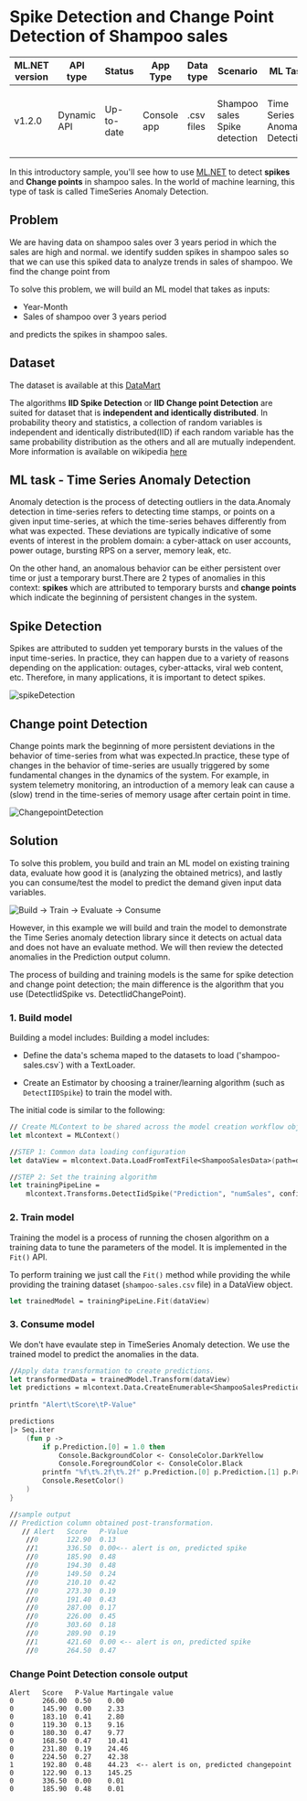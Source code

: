 # Spike Detection and Change Point Detection of Shampoo sales

| ML.NET version | API type          | Status                        | App Type    | Data type | Scenario            | ML Task                   | Algorithms                  |
|----------------|-------------------|-------------------------------|-------------|-----------|---------------------|---------------------------|-----------------------------|
| v1.2.0         | Dynamic API | Up-to-date | Console app | .csv files | Shampoo  sales Spike detection| Time Series - Anomaly Detection | IID Spike Detection and IID Change point Detection |

In this introductory sample, you'll see how to use [ML.NET](https://www.microsoft.com/net/learn/apps/machine-learning-and-ai/ml-dotnet) to detect **spikes** and **Change points** in shampoo sales. In the world of machine learning, this type of task is called TimeSeries Anomaly Detection.

## Problem
We are having data on shampoo sales over 3 years period in which the sales are high and normal. we identify sudden spikes in shampoo sales so that we can use this spiked data to analyze trends in sales of shampoo. 
We find the change point from 

To solve this problem, we will build an ML model that takes as inputs: 
* Year-Month
* Sales of shampoo over 3 years period

and predicts the spikes in shampoo sales.

## Dataset
The dataset is available at this [DataMart](https://datamarket.com/data/set/22r0/sales-of-shampoo-over-a-three-year-period#!ds=22r0&display=line)

The algorithms **IID Spike Detection** or **IID Change point Detection** are suited for dataset that is **independent and identically distributed**. In probability theory and statistics, a collection of random variables is independent and identically distributed(IID) if each random variable has the same probability distribution as the others and all are mutually independent. More information is available on wikipedia [here](https://en.wikipedia.org/wiki/Independent_and_identically_distributed_random_variables)

## ML task - Time Series Anomaly Detection
Anomaly detection is the process of detecting outliers in the data.Anomaly detection in time-series refers to detecting time stamps, or points on a given input time-series, at which the time-series behaves differently from what was expected. These deviations are typically indicative of some events of interest in the problem domain: a cyber-attack on user accounts, power outage, bursting RPS on a server, memory leak, etc.

On the other hand, an anomalous behavior can be either persistent over time or just a temporary burst.There are 2 types of anomalies in this context: **spikes** which are attributed to temporary bursts and **change points** which indicate the beginning of persistent changes in the system. 

## Spike Detection
Spikes are attributed to sudden yet temporary bursts in the values of the input time-series.  In practice, they can happen due to a variety of reasons depending on the application: outages, cyber-attacks, viral web content, etc. Therefore, in many applications, it is important to detect spikes.

![spikeDetection](./docs/images/SpikeDetection.png)

## Change point Detection
​Change points mark the beginning of more persistent deviations in the behavior of time-series from what was expected.In practice, these type of changes in the behavior of time-series are usually triggered by some fundamental changes in the dynamics of the system. For example, in system telemetry monitoring, an introduction of a memory leak can cause a (slow) trend in the time-series of memory usage after certain point in time. 

![ChangepointDetection](./docs/images/ChangePointDetection.png)

## Solution
To solve this problem, you build and train an ML model on existing training data, evaluate how good it is (analyzing the obtained metrics), and lastly you can consume/test the model to predict the demand given input data variables.

![Build -> Train -> Evaluate -> Consume](../shared_content/modelpipeline.png)

However, in this example we will build and train the model to demonstrate the Time Series anomaly detection library since it detects on actual data and does not have an evaluate method.  We will then review the detected anomalies in the Prediction output column.

The process of building and training models is the same for spike detection and change point detection; the main difference is the algorithm that you use (DetectIidSpike vs. DetectIidChangePoint).

### 1. Build model

Building a model includes: Building a model includes: 

* Define the data's schema maped to the datasets to load ('shampoo-sales.csv`) with a TextLoader.

* Create an Estimator by choosing a trainer/learning algorithm (such as `DetectIIDSpike`) to train the model with. 

The initial code is similar to the following:


```fsharp
// Create MLContext to be shared across the model creation workflow objects 
let mlcontext = MLContext()

//STEP 1: Common data loading configuration
let dataView = mlcontext.Data.LoadFromTextFile<ShampooSalesData>(path=datasetPath, hasHeader=true, separatorChar=',')

//STEP 2: Set the training algorithm    
let trainingPipeLine =
	mlcontext.Transforms.DetectIidSpike("Prediction", "numSales", confidence=95, pvalueHistoryLength=size / 4)
```

### 2. Train model
Training the model is a process of running the chosen algorithm on a training data to tune the parameters of the model. It is implemented in the `Fit()` API.

 To perform training we just call the `Fit()` method while providing the while providing the training dataset (`shampoo-sales.csv` file) in a DataView object.
```fsharp
let trainedModel = trainingPipeLine.Fit(dataView)
```

### 3. Consume model
We don't have evaulate step in TimeSeries Anomaly detection. We use the trained model to predict the anomalies in the data.  

```fsharp
//Apply data transformation to create predictions.
let transformedData = trainedModel.Transform(dataView)
let predictions = mlcontext.Data.CreateEnumerable<ShampooSalesPrediction>(transformedData, reuseRowObject=false)
	   
printfn "Alert\tScore\tP-Value"

predictions
|> Seq.iter 
	(fun p ->
		if p.Prediction.[0] = 1.0 then
			Console.BackgroundColor <- ConsoleColor.DarkYellow
			Console.ForegroundColor <- ConsoleColor.Black
		printfn "%f\t%.2f\t%.2f" p.Prediction.[0] p.Prediction.[1] p.Prediction.[2]
		Console.ResetColor()
	)
}

//sample output
// Prediction column obtained post-transformation.
   // Alert   Score   P-Value   
    //0       122.90  0.13
    //1       336.50  0.00<-- alert is on, predicted spike
    //0       185.90  0.48
    //0       194.30  0.48
    //0       149.50  0.24
    //0       210.10  0.42
    //0       273.30  0.19
    //0       191.40  0.43
    //0       287.00  0.17
    //0       226.00  0.45
    //0       303.60  0.18
    //0       289.90  0.19
    //1       421.60  0.00 <-- alert is on, predicted spike
    //0       264.50  0.47
```

### Change Point Detection console output

```
Alert   Score   P-Value Martingale value
0       266.00  0.50    0.00
0       145.90  0.00    2.33
0       183.10  0.41    2.80
0       119.30  0.13    9.16
0       180.30  0.47    9.77
0       168.50  0.47    10.41
0       231.80  0.19    24.46
0       224.50  0.27    42.38
1       192.80  0.48    44.23  <-- alert is on, predicted changepoint
0       122.90  0.13    145.25
0       336.50  0.00    0.01
0       185.90  0.48    0.01
```
